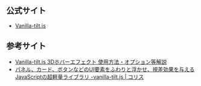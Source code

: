 ## 公式サイト

- [Vanilla-tilt.js](https://micku7zu.github.io/vanilla-tilt.js/)

## 参考サイト
- [Vanilla-tilt.js 3Dホバーエフェクト 使用方法・オプション等解説](https://b-moon.net/vanilla-tilt-js-3d-options/)
- [パネル、カード、ボタンなどのUI要素をふわりと浮かせ、視差効果を与えるJavaScriptの超軽量ライブラリ -vanilla-tilt.js | コリス](https://coliss.com/articles/build-websites/operation/javascript/vanilla-tilt-js.html)
